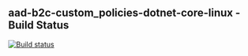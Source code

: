 ## aad-b2c-custom_policies-dotnet-core-linux - Build Status
[![Build status](https://batprojects.visualstudio.com/IdentitySamples/_apis/build/status/aad-b2c-custom_policies-dotnet-core-linux)](https://batprojects.visualstudio.com/IdentitySamples/_build/latest?definitionId=20)